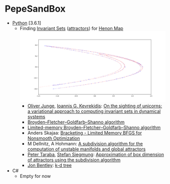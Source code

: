 # PepeSandBox
* [Python](https://docs.python.org/3/whatsnew/3.6.html) [3.6.1]
  * Finding [Invariant Sets](https://en.wikipedia.org/wiki/Invariant_(mathematics)) ([attractors](https://en.wikipedia.org/wiki/Attractor)) for [Henon Map](https://en.wikipedia.org/wiki/H%C3%A9non_map)
  ![Henon](/images/henon_200.png)
    * [Oliver Junge](https://www-m3.ma.tum.de/Allgemeines/OliverJunge), [Ioannis G. Kevrekidis](http://www.princeton.edu/cbe/people/faculty/kevrekidis/): [On the sighting of unicorns: a variational approach to computing invariant sets in dynamical systems](https://arxiv.org/abs/1610.04843)
    * [Broyden–Fletcher–Goldfarb–Shanno algorithm](https://en.wikipedia.org/wiki/Broyden%E2%80%93Fletcher%E2%80%93Goldfarb%E2%80%93Shanno_algorithm)
    * [Limited-memory Broyden–Fletcher–Goldfarb–Shanno algorithm](https://en.wikipedia.org/wiki/Limited-memory_BFGS)
    * Anders Skajaa: [Bracketing - Limited Memory BFGS for Nonsmooth Optimization](http://cs.nyu.edu/overton/mstheses/skajaa/msthesis.pdf)
    * M Dellnitz, A Hohmann: [A subdivision algorithm for the computation of unstable manifolds and global attractors](https://opus4.kobv.de/opus4-zib/frontdoor/deliver/index/docId/177/file/SC-95-11.pdf)
    * [Peter Taraba](https://www.linkedin.com/in/peter-taraba/), [Stefan Siegmung](https://tu-dresden.de/mn/math/analysis/siegmund): [Approximation of box dimension of attractors using the subdivision algorithm](http://dx.doi.org/10.1080/14689360500141772)
    * [Jon Bentley](https://en.wikipedia.org/wiki/Jon_Bentley_(computer_scientist)): [k-d tree](https://en.wikipedia.org/wiki/K-d_tree)
* C#
  * Empty for now
